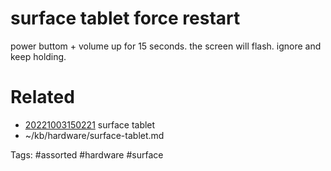 # surface tablet force restart
power buttom + volume up for 15 seconds. the screen will flash. ignore and keep holding.

# Related
- [20221003150221](/zet/20221003150221/README.md) surface tablet
- ~/kb/hardware/surface-tablet.md

Tags:
    #assorted #hardware #surface
